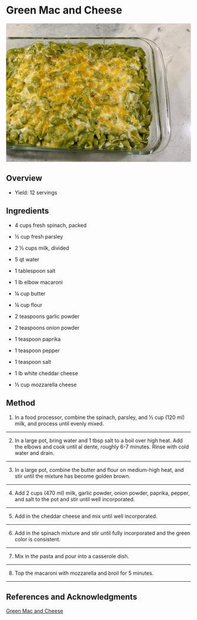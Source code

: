 # Green Mac and Cheese

<p align="center">
<img title="Green Mac N Cheese" src="../assets/green-mac-n-cheese.jpg">
</p>

## Overview

- Yield: 12 servings

## Ingredients

- 4 cups fresh spinach, packed

- ½ cup fresh parsley

- 2 ½ cups milk, divided

- 5 qt water

- 1 tablespoon salt

- 1 lb elbow macaroni

- ¼ cup butter

- ¼ cup flour

- 2 teaspoons garlic powder

- 2 teaspoons onion powder

- 1 teaspoon paprika

- 1 teaspoon pepper

- 1 teaspoon salt

- 1 lb white cheddar cheese

- ½ cup mozzarella cheese

## Method

1. In a food processor, combine the spinach, parsley, and ½ cup (120 ml) milk, and process until evenly mixed.
---
2. In a large pot, bring water and 1 tbsp salt to a boil over high heat. Add the elbows and cook until al dente, roughly 6-7 minutes. Rinse with cold water and drain.
---
3. In a large pot, combine the butter and flour on medium-high heat, and stir until the mixture has become golden brown.
---
4. Add 2 cups (470 ml) milk, garlic powder, onion powder, paprika, pepper, and salt to the pot and stir until well incorporated.
---
5. Add in the cheddar cheese and mix until well incorporated.
---
6. Add in the spinach mixture and stir until fully incorporated and the green color is consistent.
---
7. Mix in the pasta and pour into a casserole dish.
---
8. Top the macaroni with mozzarella and broil for 5 minutes.
---

## References and Acknowledgments

[Green Mac and Cheese](https://tasty.co/recipe/green-mac-n-cheese)
